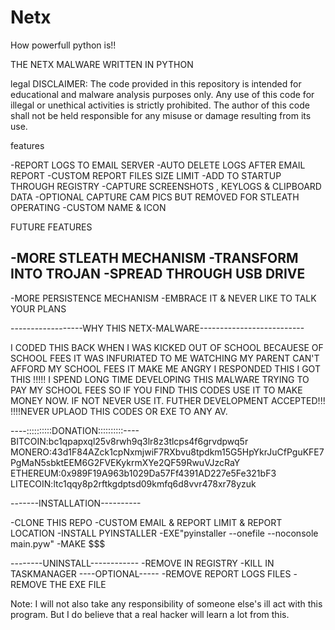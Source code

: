# Netx
How powerfull python is!!

 THE NETX MALWARE WRITTEN IN PYTHON

 legal
 DISCLAIMER: The code provided in this repository is intended for educational and malware analysis purposes only. Any use of this code for illegal or unethical activities is strictly prohibited. The author of this code shall not be held responsible for any misuse or damage resulting from its use.

 features

 -REPORT LOGS TO EMAIL SERVER
 -AUTO DELETE LOGS AFTER EMAIL REPORT
 -CUSTOM REPORT FILES SIZE LIMIT
 -ADD TO STARTUP THROUGH REGISTRY
 -CAPTURE SCREENSHOTS , KEYLOGS & CLIPBOARD DATA
 -OPTIONAL CAPTURE CAM PICS BUT REMOVED FOR STLEATH OPERATING
 -CUSTOM NAME & ICON

 FUTURE FEATURES

 -MORE STLEATH MECHANISM
 -TRANSFORM INTO TROJAN
 -SPREAD THROUGH USB  DRIVE
 -
 -MORE PERSISTENCE MECHANISM
 -EMBRACE IT & NEVER LIKE TO TALK YOUR PLANS


 ------------------WHY THIS NETX-MALWARE--------------------------

 I CODED THIS BACK WHEN I WAS KICKED OUT OF SCHOOL BECAUESE OF SCHOOL FEES IT WAS INFURIATED TO ME 
 WATCHING MY PARENT CAN'T AFFORD MY SCHOOL FEES IT MAKE ME ANGRY I RESPONDED THIS I GOT THIS !!!!!
 I SPEND LONG TIME DEVELOPING THIS MALWARE  TRYING TO PAY MY SCHOOL FEES SO IF YOU FIND THIS CODES 
 USE IT TO MAKE MONEY NOW.  IF NOT NEVER USE IT.  FUTHER DEVELOPMENT ACCEPTED!!!   
 !!!!NEVER UPLAOD THIS CODES OR EXE TO ANY AV.

 ----::::::::::DONATION::::::::::----
 BITCOIN:bc1qpapxql25v8rwh9q3lr8z3tlcps4f6grvdpwq5r
 MONERO:43d1F84AZck1cpNxmjwiF7RXbvu8tpdkm15G5HpYkrJuCfPguKFE7PgMaN5sbktEEM6G2FVEKykrmXYe2QF59RwuVJzcRaY
 ETHEREUM:0x989F19A963b1029Da57Ff4391AD227e5Fe321bF3
 LITECOIN:ltc1qqy8p2rftkgdptsd09kmfq6d8vvr478xr78yzuk


 -------INSTALLATION----------

 -CLONE THIS REPO
 -CUSTOM EMAIL & REPORT LIMIT & REPORT LOCATION
 -INSTALL PYINSTALLER
 -EXE"pyinstaller --onefile --noconsole main.pyw"
 -MAKE $$$

 --------UNINSTALL------------
 -REMOVE IN REGISTRY
 -KILL IN TASKMANAGER
 ----OPTIONAL-----
 -REMOVE REPORT LOGS FILES
 -REMOVE THE EXE FILE

 Note: I will not also take any responsibility of someone else's ill act with this program. But I do believe that a real hacker will learn a lot from this.
 
